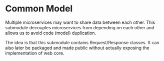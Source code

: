 # Common Model

Multiple microservices may want to share data between
each other. This submodule decouples microservices from
depending on each other and allows us to avoid code (model)
duplication.

The idea is that this submodule contains Request/Response
classes. It can also later be packaged and made public
without actually exposing the implementation of web core.
